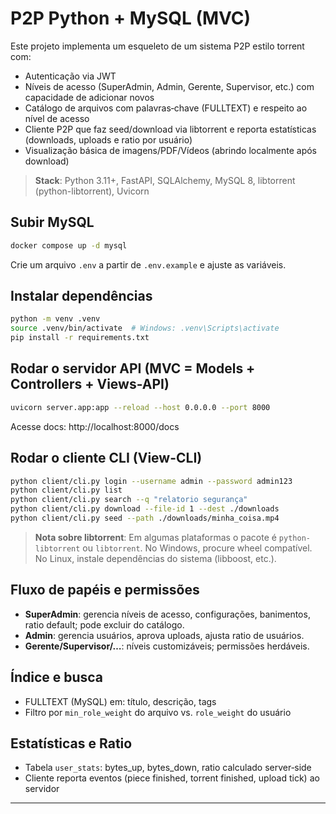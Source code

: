# P2P Python + MySQL (MVC)

Este projeto implementa um esqueleto de um sistema P2P estilo torrent com:
- Autenticação via JWT
- Níveis de acesso (SuperAdmin, Admin, Gerente, Supervisor, etc.) com capacidade de adicionar novos
- Catálogo de arquivos com palavras‑chave (FULLTEXT) e respeito ao nível de acesso
- Cliente P2P que faz seed/download via libtorrent e reporta estatísticas (downloads, uploads e ratio por usuário)
- Visualização básica de imagens/PDF/Vídeos (abrindo localmente após download)

> **Stack**: Python 3.11+, FastAPI, SQLAlchemy, MySQL 8, libtorrent (python-libtorrent), Uvicorn

## Subir MySQL

```bash
docker compose up -d mysql
```

Crie um arquivo `.env` a partir de `.env.example` e ajuste as variáveis.

## Instalar dependências

```bash
python -m venv .venv
source .venv/bin/activate  # Windows: .venv\Scripts\activate
pip install -r requirements.txt
```

## Rodar o servidor API (MVC = Models + Controllers + Views-API)

```bash
uvicorn server.app:app --reload --host 0.0.0.0 --port 8000
```

Acesse docs: http://localhost:8000/docs

## Rodar o cliente CLI (View-CLI)

```bash
python client/cli.py login --username admin --password admin123
python client/cli.py list
python client/cli.py search --q "relatorio segurança"
python client/cli.py download --file-id 1 --dest ./downloads
python client/cli.py seed --path ./downloads/minha_coisa.mp4
```

> **Nota sobre libtorrent**: Em algumas plataformas o pacote é `python-libtorrent` ou `libtorrent`. No Windows, procure wheel compatível. No Linux, instale dependências do sistema (libboost, etc.).

## Fluxo de papéis e permissões

- **SuperAdmin**: gerencia níveis de acesso, configurações, banimentos, ratio default; pode excluir do catálogo.
- **Admin**: gerencia usuários, aprova uploads, ajusta ratio de usuários.
- **Gerente/Supervisor/…**: níveis customizáveis; permissões herdáveis.

## Índice e busca

- FULLTEXT (MySQL) em: título, descrição, tags
- Filtro por `min_role_weight` do arquivo vs. `role_weight` do usuário

## Estatísticas e Ratio

- Tabela `user_stats`: bytes_up, bytes_down, ratio calculado server‑side
- Cliente reporta eventos (piece finished, torrent finished, upload tick) ao servidor

---
```